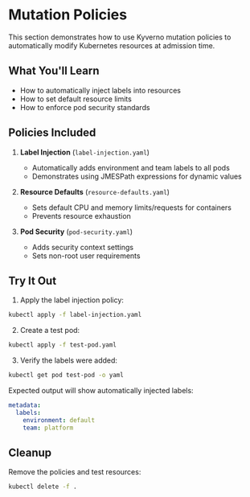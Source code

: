 # Mutation Policies

This section demonstrates how to use Kyverno mutation policies to automatically modify Kubernetes resources at admission time.

## What You'll Learn

- How to automatically inject labels into resources
- How to set default resource limits
- How to enforce pod security standards

## Policies Included

1. **Label Injection** (`label-injection.yaml`)
   - Automatically adds environment and team labels to all pods
   - Demonstrates using JMESPath expressions for dynamic values

2. **Resource Defaults** (`resource-defaults.yaml`)
   - Sets default CPU and memory limits/requests for containers
   - Prevents resource exhaustion

3. **Pod Security** (`pod-security.yaml`)
   - Adds security context settings
   - Sets non-root user requirements

## Try It Out

1. Apply the label injection policy:
```bash
kubectl apply -f label-injection.yaml
```

2. Create a test pod:
```bash
kubectl apply -f test-pod.yaml
```

3. Verify the labels were added:
```bash
kubectl get pod test-pod -o yaml
```

Expected output will show automatically injected labels:
```yaml
metadata:
  labels:
    environment: default
    team: platform
```

## Cleanup

Remove the policies and test resources:
```bash
kubectl delete -f .
``` 
